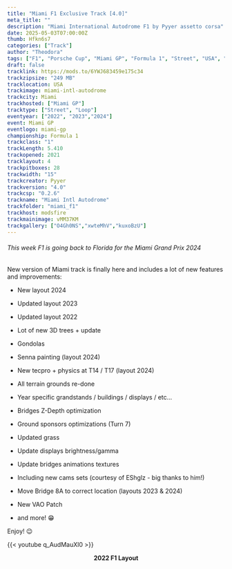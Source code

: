 ```yaml
---
title: "Miami F1 Exclusive Track [4.0]"
meta_title: ""
description: "Miami International Autodrome F1 by Pyyer assetto corsa"
date: 2025-05-03T07:00:00Z
thumb: Hfkn6s7
categories: ["Track"]
author: "Theodora"
tags: ["F1", "Porsche Cup", "Miami GP", "Formula 1", "Street", "USA", "Loop", "2021", "Pyyer"]
draft: false
tracklink: https://mods.to/6YWJ683459e175c34
trackzipsize: "249 MB"
tracklocation: USA
trackimage: miami-intl-autodrome
trackcity: Miami
trackhosted: ["Miami GP"]
tracktype: ["Street", "Loop"]
eventyear: ["2022", "2023","2024"]
event: Miami GP
eventlogo: miami-gp
championship: Formula 1
trackclass: "1" 
trackLength: 5.410
trackopened: 2021
tracklayout: 4
trackpitboxes: 28
trackwidth: "15"
trackcreator: Pyyer
trackversion: "4.0"
trackcsp: "0.2.6"
trackname: "Miami Intl Autodrome"
trackfolder: "miami_f1"
trackhost: modsfire
trackmainimage: vMM37KM
trackgallery: ["O4Gh0NS","xwteMhV","kuxoBzU"]
---
```


###### This week F1 is going back to Florida for the Miami Grand Prix 2024

New version of Miami track is finally here and includes a lot of new features and improvements:

-  New layout 2024

-  Updated layout 2023

-  Updated layout 2022

-  Lot of new 3D trees + update

-  Gondolas

-  Senna painting (layout 2024)

-  New tecpro + physics at T14 / T17 (layout 2024)

-  All terrain grounds re-done

-  Year specific grandstands / buildings / displays / etc...

-  Bridges Z-Depth optimization

-  Ground sponsors optimizations (Turn 7)

-  Updated grass

-  Update displays brightness/gamma

-  Update bridges animations textures

-  Including new cams sets (courtesy of EShglz - big thanks to him!)

-  Move Bridge 8A to correct location (layouts 2023 & 2024)

-  New VAO Patch

- and more! 😁


Enjoy! 😉

{{< youtube q_AudMauXl0 >}}
<center>

**2022 F1 Layout**

</center>